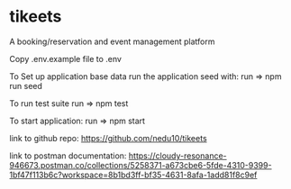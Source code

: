 # tikeets

A booking/reservation and event management platform

Copy .env.example file to .env

To Set up application base data run the application seed with:
run => npm run seed

To run test suite
run => npm test

To start application:
run => npm start

link to github repo: https://github.com/nedu10/tikeets

link to postman documentation: https://cloudy-resonance-946673.postman.co/collections/5258371-a673cbe6-5fde-4310-9399-1bf47f113b6c?workspace=8b1bd3ff-bf35-4631-8afa-1add81f8c9ef
